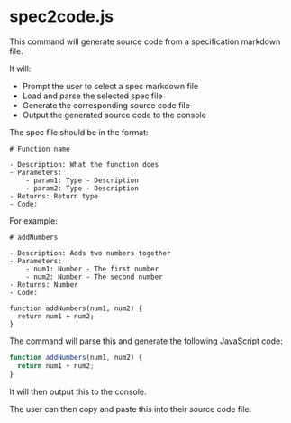 # spec2code.js

This command will generate source code from a specification markdown file.

It will:

- Prompt the user to select a spec markdown file
- Load and parse the selected spec file
- Generate the corresponding source code file
- Output the generated source code to the console

The spec file should be in the format:

```
# Function name

- Description: What the function does
- Parameters: 
	- param1: Type - Description
	- param2: Type - Description 
- Returns: Return type
- Code:

```

For example:

```
# addNumbers

- Description: Adds two numbers together
- Parameters: 
	- num1: Number - The first number
	- num2: Number - The second number
- Returns: Number
- Code:

function addNumbers(num1, num2) {
  return num1 + num2;
}
```

The command will parse this and generate the following JavaScript code:

```js
function addNumbers(num1, num2) { 
  return num1 + num2; 
}
```

It will then output this to the console.

The user can then copy and paste this into their source code file.